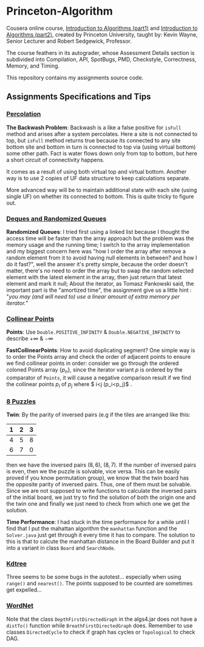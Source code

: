 # Princeton-Algorithm

Cousera online course, [Introduction to Algorithms (part1)](https://www.coursera.org/learn/algorithms-part1) and [Introduction to Algorithms (part2)](https://www.coursera.org/learn/algorithms-part2), created by Princeton University, taught by: Kevin Wayne, Senior Lecturer and Robert Sedgewick, Professor.

The course feathers in its autograder, whose Assessment Details section is subdivided into Compilation, API, SpotBugs, PMD, Checkstyle, Correctness, Memory, and Timing.

This repository contains my assignments source code.

## Assignments Specifications and Tips

### [Percolation](https://coursera.cs.princeton.edu/algs4/assignments/percolation/specification.php)

**The Backwash Problem**: Backwash is a like a false positive for `isFull` method and arises after a system percolates. Here a site is not connected to top, but `isFull` method returns true because its connected to any site bottom site and bottom in turn is connected to top via (using virtual bottom) some other path. Fact is water flows down only from top to bottom, but here a short circuit of connectivity happens.

It comes as a result of using both virtual top and virtual bottom. Another way is to use 2 copies of UF data structure to keep calculations separate. 

More advanced way will be to maintain additional state with each site (using single UF) on whether its connected to bottom. This is quite tricky to figure out.

### [Deques and Randomized Queues](https://coursera.cs.princeton.edu/algs4/assignments/queues/specification.php)

**Randomized Queues**: I tried first using a linked list because I thought the access time will be faster than the array approach but the problem was the memory usage and the running time; I switch to the array implementation and my biggest concern here was "how I order the array after remove a random element from it to avoid having null elements in between? and how I do it fast?", well the answer it's pretty simple, because the order doesn't matter, there's no need to order the array but to swap the random selected  element with the latest element in the array, then just return that latest element and mark it null; About the iterator, as Tomasz Pankowski said, the important part is the "amortized time", the assignment give us a little hint : "*you may (and will need to) use a linear amount of extra memory per iterator.*" 

### [Collinear Points](https://coursera.cs.princeton.edu/algs4/assignments/collinear/specification.php)

**Points**: Use `Double.POSITIVE_INFINITY` & `Double.NEGATIVE_INFINITY` to describe $+\infty$ & $-\infty$

**FastCollinearPoints**: How to avoid duplicating segment? One simple way is to order the Points array and check the order of adjacent points to ensure we find collinear points in order: consider we go through the ordered coloned Points array $\{p_n\}$, since the iterator variant $p$ is ordered by the comparator of `Points`, it will cause a negative comparison result if we find the collinear points $p_i$ of $p_j$ where $ i<j (p_i<p_j)$ .

### [8 Puzzles](https://coursera.cs.princeton.edu/algs4/assignments/8puzzle/specification.php)

**Twin**: By the parity of inversed pairs (e.g if the tiles are arranged like this:

| 1 | 2 | 3 |
|---|---|---|
| 4 | 5 | 8 |
| 6 | 7 | 0 |

then we have the inversed pairs $(8,6)$, $(8,7)$. If the number of inversed pairs is even, then we the puzzle is solvable, vice versa. This can be easily proved if you know permutation group), we know that the twin board has the opposite parity of inversed pairs. Thus, one of them must be solvable. Since we are not supposed to write functions to calculate the inversed pairs of the initial board, we just try to find the solution of both the origin one and the twin one and finally we just need to check from which one we get the solution.

**Time Performance**: I had stuck in the time performance for a while until I find that I put the mahattan algorithm the `manhattan` function and the `Solver.java` just get through it every time it has to compare. The solution to this is that to calcute the manhattan distance in the Board Builder and put it into a variant in class `Board` and `SearchNode`.

### [Kdtree](https://coursera.cs.princeton.edu/algs4/assignments/kdtree/specification.php)
Three seems to be some bugs in the autotest... especially when using `range()` and `nearest()`. The points supposed to be counted are sometimes get expelled...

### [WordNet](https://coursera.cs.princeton.edu/algs4/assignments/wordnet/specification.php)
Note that the class `DepthFirstDirectedGraph` in the algs4.jar does not have a `distTo()` function while `BreathFirstDirectedGraph` does. Remember to use classes `DirectedCycle` to check if graph has cycles or `Topological` to check DAG.